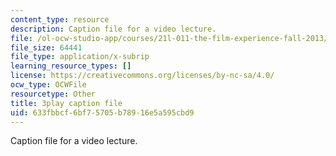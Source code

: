 ```yaml
---
content_type: resource
description: Caption file for a video lecture.
file: /ol-ocw-studio-app/courses/21l-011-the-film-experience-fall-2013/633fbbcf6bf75705b78916e5a595cbd9_wAojFJTmsxE.vtt
file_size: 64441
file_type: application/x-subrip
learning_resource_types: []
license: https://creativecommons.org/licenses/by-nc-sa/4.0/
ocw_type: OCWFile
resourcetype: Other
title: 3play caption file
uid: 633fbbcf-6bf7-5705-b789-16e5a595cbd9
---
```

Caption file for a video lecture.